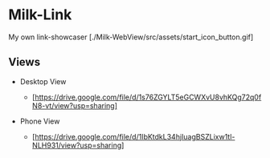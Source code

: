 # Milk-Link

My own link-showcaser
[./Milk-WebView/src/assets/start_icon_button.gif]

## Views

- Desktop View
  - [https://drive.google.com/file/d/1s76ZGYLT5eGCWXvU8vhKQg72q0fN8-vt/view?usp=sharing]

- Phone View
  - [https://drive.google.com/file/d/1IbKtdkL34hjIuagBSZLixw1tl-NLH931/view?usp=sharing]
